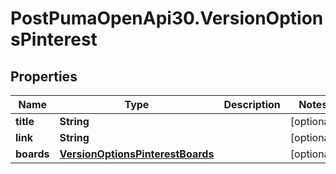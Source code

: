 # PostPumaOpenApi30.VersionOptionsPinterest

## Properties

Name | Type | Description | Notes
------------ | ------------- | ------------- | -------------
**title** | **String** |  | [optional] 
**link** | **String** |  | [optional] 
**boards** | [**VersionOptionsPinterestBoards**](VersionOptionsPinterestBoards.md) |  | [optional] 


